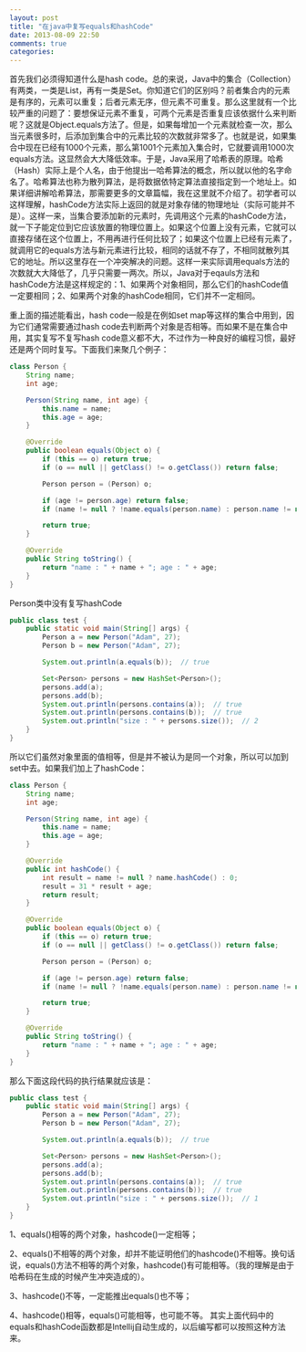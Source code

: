 ```yaml
---
layout: post
title: "在java中复写equals和hashCode"
date: 2013-08-09 22:50
comments: true
categories: 
---
```

首先我们必须得知道什么是hash code。总的来说，Java中的集合（Collection）有两类，一类是List，再有一类是Set。你知道它们的区别吗？前者集合内的元素是有序的，元素可以重复；后者元素无序，但元素不可重复。那么这里就有一个比较严重的问题了：要想保证元素不重复，可两个元素是否重复应该依据什么来判断呢？这就是Object.equals方法了。但是，如果每增加一个元素就检查一次，那么当元素很多时，后添加到集合中的元素比较的次数就非常多了。也就是说，如果集合中现在已经有1000个元素，那么第1001个元素加入集合时，它就要调用1000次equals方法。这显然会大大降低效率。于是，Java采用了哈希表的原理。哈希（Hash）实际上是个人名，由于他提出一哈希算法的概念，所以就以他的名字命名了。哈希算法也称为散列算法，是将数据依特定算法直接指定到一个地址上。如果详细讲解哈希算法，那需要更多的文章篇幅，我在这里就不介绍了。初学者可以这样理解，hashCode方法实际上返回的就是对象存储的物理地址（实际可能并不是）。这样一来，当集合要添加新的元素时，先调用这个元素的hashCode方法，就一下子能定位到它应该放置的物理位置上。如果这个位置上没有元素，它就可以直接存储在这个位置上，不用再进行任何比较了；如果这个位置上已经有元素了，就调用它的equals方法与新元素进行比较，相同的话就不存了，不相同就散列其它的地址。所以这里存在一个冲突解决的问题。这样一来实际调用equals方法的次数就大大降低了，几乎只需要一两次。所以，Java对于eqauls方法和hashCode方法是这样规定的：1、如果两个对象相同，那么它们的hashCode值一定要相同；2、如果两个对象的hashCode相同，它们并不一定相同。
<!-- more -->
重上面的描述能看出，hash code一般是在例如set map等这样的集合中用到，因为它们通常需要通过hash code去判断两个对象是否相等。而如果不是在集合中用，其实复写不复写hash code意义都不大，不过作为一种良好的编程习惯，最好还是两个同时复写。下面我们来聚几个例子：
``` java
class Person {
    String name;
    int age;

    Person(String name, int age) {
        this.name = name;
        this.age = age;
    }

    @Override
    public boolean equals(Object o) {
        if (this == o) return true;
        if (o == null || getClass() != o.getClass()) return false;

        Person person = (Person) o;

        if (age != person.age) return false;
        if (name != null ? !name.equals(person.name) : person.name != null) return false;

        return true;
    }

    @Override
    public String toString() {
        return "name : " + name + "; age : " + age;
    }
}
```
Person类中没有复写hashCode
``` java
public class test {
    public static void main(String[] args) {
        Person a = new Person("Adam", 27);
        Person b = new Person("Adam", 27);

        System.out.println(a.equals(b));  // true

        Set<Person> persons = new HashSet<Person>();
        persons.add(a);
        persons.add(b);
        System.out.println(persons.contains(a));  // true
        System.out.println(persons.contains(b));  // true
        System.out.println("size : " + persons.size());  // 2
    }
}
```
所以它们虽然对象里面的值相等，但是并不被认为是同一个对象，所以可以加到set中去。如果我们加上了hashCode：
``` java
class Person {
    String name;
    int age;

    Person(String name, int age) {
        this.name = name;
        this.age = age;
    }

    @Override
    public int hashCode() {
        int result = name != null ? name.hashCode() : 0;
        result = 31 * result + age;
        return result;
    }

    @Override
    public boolean equals(Object o) {
        if (this == o) return true;
        if (o == null || getClass() != o.getClass()) return false;

        Person person = (Person) o;

        if (age != person.age) return false;
        if (name != null ? !name.equals(person.name) : person.name != null) return false;

        return true;
    }

    @Override
    public String toString() {
        return "name : " + name + "; age : " + age;
    }
}
```
那么下面这段代码的执行结果就应该是：
``` java
public class test {
    public static void main(String[] args) {
        Person a = new Person("Adam", 27);
        Person b = new Person("Adam", 27);

        System.out.println(a.equals(b));  // true

        Set<Person> persons = new HashSet<Person>();
        persons.add(a);
        persons.add(b);
        System.out.println(persons.contains(a));  // true
        System.out.println(persons.contains(b));  // true
        System.out.println("size : " + persons.size());  // 1
    }
}
```
1、equals()相等的两个对象，hashcode()一定相等； 

2、equals()不相等的两个对象，却并不能证明他们的hashcode()不相等。换句话说，equals()方法不相等的两个对象，hashcode()有可能相等。（我的理解是由于哈希码在生成的时候产生冲突造成的）。 

3、hashcode()不等，一定能推出equals()也不等；

4、hashcode()相等，equals()可能相等，也可能不等。
其实上面代码中的equals和hashCode函数都是Intellij自动生成的，以后编写都可以按照这种方法来。